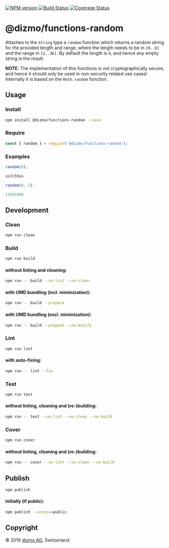 [![NPM version](https://badge.fury.io/js/%40dizmo%2Ffunctions-random.svg)](https://npmjs.org/package/@dizmo/functions-random)
[![Build Status](https://travis-ci.org/dizmo/functions-random.svg?branch=master)](https://travis-ci.org/dizmo/functions-random)
[![Coverage Status](https://coveralls.io/repos/github/dizmo/functions-random/badge.svg?branch=master)](https://coveralls.io/github/dizmo/functions-random?branch=master)

# @dizmo/functions-random

Attaches to the `String` type a `random` function which returns a random string for the provided length and range, where the length needs to be in `[0..8]` and the range in `[2..36]`. By default the length is `0`, and hence any empty string is the result.

**NOTE**: The implementation of this functions is *not* cryptographically secure, and hence it should *only* be used in non-security related use cases! Internally it is based on the `Math.random` function.

## Usage

### Install

```sh
npm install @dizmo/functions-random --save
```

### Require

```javascript
const { random } = require('@dizmo/functions-random');
```

### Examples

```javascript
random(8);
```

```javascript
us7c55xs
```

```javascript
random(8, 2);
```

```javascript
11001000
```

## Development

### Clean

```sh
npm run clean
```

### Build

```sh
npm run build
```

#### without linting and cleaning:

```sh
npm run -- build --no-lint --no-clean
```

#### with UMD bundling (incl. minimization):

```sh
npm run -- build --prepack
```

#### with UMD bundling (excl. minimization):

```sh
npm run -- build --prepack --no-minify
```

### Lint

```sh
npm run lint
```

#### with auto-fixing:

```sh
npm run -- lint --fix
```

### Test

```sh
npm run test
```

#### without linting, cleaning and (re-)building:

```sh
npm run -- test --no-lint --no-clean --no-build
```

### Cover

```sh
npm run cover
```

#### without linting, cleaning and (re-)building:

```sh
npm run -- cover --no-lint --no-clean --no-build
```

## Publish

```sh
npm publish
```

#### initially (if public):

```sh
npm publish --access=public
```

## Copyright

 © 2019 [dizmo AG](http://dizmo.com/), Switzerland
